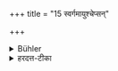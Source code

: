 +++
title = "15 स्वर्गमायुश्चेप्सन्"

+++

<details><summary>Bühler</summary>

15. (He may also salute the persons mentioned at other times), if he is desirous of heaven and long life.
</details>

<details><summary>हरदत्त-टीका</summary>

## सूत्रम्
स्वर्गमायुश्चेप्सन् ॥ १५ ॥
### प्रस्तावः
अथ काम्यम् —
## टिप्पनी
अभिवादयीतेत्येव ॥ १५ ॥
</details>
